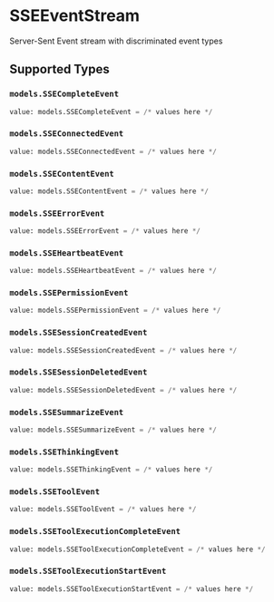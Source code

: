 # SSEEventStream

Server-Sent Event stream with discriminated event types


## Supported Types

### `models.SSECompleteEvent`

```python
value: models.SSECompleteEvent = /* values here */
```

### `models.SSEConnectedEvent`

```python
value: models.SSEConnectedEvent = /* values here */
```

### `models.SSEContentEvent`

```python
value: models.SSEContentEvent = /* values here */
```

### `models.SSEErrorEvent`

```python
value: models.SSEErrorEvent = /* values here */
```

### `models.SSEHeartbeatEvent`

```python
value: models.SSEHeartbeatEvent = /* values here */
```

### `models.SSEPermissionEvent`

```python
value: models.SSEPermissionEvent = /* values here */
```

### `models.SSESessionCreatedEvent`

```python
value: models.SSESessionCreatedEvent = /* values here */
```

### `models.SSESessionDeletedEvent`

```python
value: models.SSESessionDeletedEvent = /* values here */
```

### `models.SSESummarizeEvent`

```python
value: models.SSESummarizeEvent = /* values here */
```

### `models.SSEThinkingEvent`

```python
value: models.SSEThinkingEvent = /* values here */
```

### `models.SSEToolEvent`

```python
value: models.SSEToolEvent = /* values here */
```

### `models.SSEToolExecutionCompleteEvent`

```python
value: models.SSEToolExecutionCompleteEvent = /* values here */
```

### `models.SSEToolExecutionStartEvent`

```python
value: models.SSEToolExecutionStartEvent = /* values here */
```

